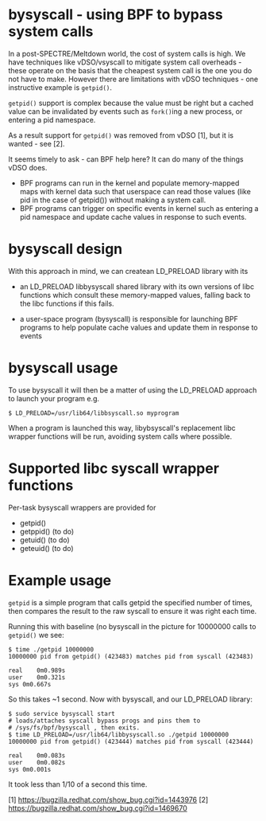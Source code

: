# bysyscall - using BPF to bypass system calls

In a post-SPECTRE/Meltdown world, the cost of system calls is high.
We have techniques like vDSO/vsyscall to mitigate system call overheads -
these operate on the basis that the cheapest system call is the one you do
not have to make. However there are limitations with vDSO techniques -
one instructive example is `getpid()`.

`getpid()` support is complex because the value must be right but a cached
value can be invalidated by events such as `fork()`ing a new process,
or entering a pid namespace.

As a result support for `getpid()` was removed from vDSO [1], but it is
wanted - see [2].

It seems timely to ask - can BPF help here? It can do many of the things
vDSO does.

- BPF programs can run in the kernel and populate memory-mapped maps with
kernel data such that userspace can read those values (like pid in the
case of getpid()) without making a system call.
- BPF programs can trigger on specific events in kernel such as entering
a pid namespace and update cache values in response to such events.

# bysyscall design

With this approach in mind, we can createan LD_PRELOAD library with its

- an LD_PRELOAD libbysyscall shared library with its own versions of libc
functions which consult these memory-mapped values, falling back to the
libc functions if this fails.

- a user-space program (bysyscall) is responsible for launching BPF programs
to help populate cache values and update them in response to events

# bysyscall usage

To use bysyscall it will then be a matter of using the LD_PRELOAD approach
to launch your program e.g.

```
$ LD_PRELOAD=/usr/lib64/libbsyscall.so myprogram
```

When a program is launched this way, libybsyscall's replacement libc
wrapper functions will be run, avoiding system calls where possible.

# Supported libc syscall wrapper functions

Per-task bysyscall wrappers are provided for

- getpid()
- getppid() (to do)
- getuid() (to do)
- geteuid() (to do)

# Example usage

`getpid` is a simple program that calls getpid the specified number of times,
then compares the result to the raw syscall to ensure it was right each time.

Running this with baseline (no bysyscall in the picture for 10000000 calls to
`getpid()` we see:

```
$ time ./getpid 10000000
10000000 pid from getpid() (423483) matches pid from syscall (423483)

real	0m0.989s
user	0m0.321s
sys	0m0.667s
```

So this takes ~1 second.  Now with bysyscall, and our LD_PRELOAD library:

```
$ sudo service bysyscall start
# loads/attaches syscall bypass progs and pins them to
# /sys/fs/bpf/bysyscall , then exits.
$ time LD_PRELOAD=/usr/lib64/libbysyscall.so ./getpid 10000000
10000000 pid from getpid() (423444) matches pid from syscall (423444)

real	0m0.083s
user	0m0.082s
sys	0m0.001s

```

It took less than 1/10 of a second this time.

[1] https://bugzilla.redhat.com/show_bug.cgi?id=1443976
[2] https://bugzilla.redhat.com/show_bug.cgi?id=1469670
